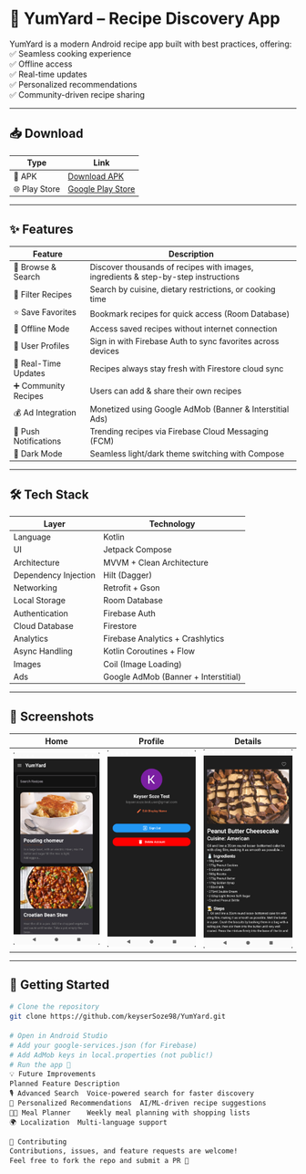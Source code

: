 # 🍲 YumYard – Recipe Discovery App

YumYard is a modern Android recipe app built with best practices, offering:  
✅ Seamless cooking experience  
✅ Offline access  
✅ Real-time updates  
✅ Personalized recommendations  
✅ Community-driven recipe sharing  

---

## 📥 Download

| Type | Link |
|------|------|
| 📱 APK | [Download APK](apk/YumYard-v2.0.0.apk) |
| 🌐 Play Store | [Google Play Store](https://play.google.com/store/apps/details?id=com.keysersoze.yumyard) |

---

## ✨ Features

| Feature | Description |
|---------|-------------|
| 🔎 Browse & Search | Discover thousands of recipes with images, ingredients & step-by-step instructions |
| 🍴 Filter Recipes | Search by cuisine, dietary restrictions, or cooking time |
| ⭐ Save Favorites | Bookmark recipes for quick access (Room Database) |
| 📶 Offline Mode | Access saved recipes without internet connection |
| 👤 User Profiles | Sign in with Firebase Auth to sync favorites across devices |
| 🔄 Real-Time Updates | Recipes always stay fresh with Firestore cloud sync |
| ➕ Community Recipes | Users can add & share their own recipes |
| 💰 Ad Integration | Monetized using Google AdMob (Banner & Interstitial Ads) |
| 📩 Push Notifications | Trending recipes via Firebase Cloud Messaging (FCM) |
| 🌙 Dark Mode | Seamless light/dark theme switching with Compose |

---

## 🛠 Tech Stack

| Layer | Technology |
|-------|------------|
| Language | Kotlin |
| UI | Jetpack Compose |
| Architecture | MVVM + Clean Architecture |
| Dependency Injection | Hilt (Dagger) |
| Networking | Retrofit + Gson |
| Local Storage | Room Database |
| Authentication | Firebase Auth |
| Cloud Database | Firestore |
| Analytics | Firebase Analytics + Crashlytics |
| Async Handling | Kotlin Coroutines + Flow |
| Images | Coil (Image Loading) |
| Ads | Google AdMob (Banner + Interstitial) |

---

## 📸 Screenshots

| Home | Profile | Details |
|------|--------|---------|
| ![](screenshots/home.png) | ![](screenshots/profile.png) | ![](screenshots/details.png) |

---

## 🚀 Getting Started

```bash
# Clone the repository
git clone https://github.com/keyserSoze98/YumYard.git

# Open in Android Studio
# Add your google-services.json (for Firebase)
# Add AdMob keys in local.properties (not public!)
# Run the app 🚀
💡 Future Improvements
Planned Feature	Description
🎙️ Advanced Search	Voice-powered search for faster discovery
🤖 Personalized Recommendations	AI/ML-driven recipe suggestions
🧑‍🍳 Meal Planner	Weekly meal planning with shopping lists
🌍 Localization	Multi-language support

🤝 Contributing
Contributions, issues, and feature requests are welcome!
Feel free to fork the repo and submit a PR 🚀
